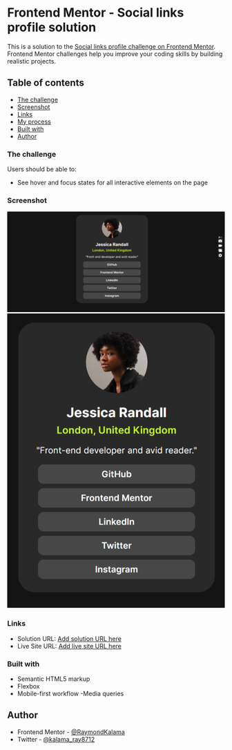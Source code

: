# Frontend Mentor - Social links profile solution

This is a solution to the [Social links profile challenge on Frontend Mentor](https://www.frontendmentor.io/challenges/social-links-profile-UG32l9m6dQ). Frontend Mentor challenges help you improve your coding skills by building realistic projects.

## Table of contents

- [The challenge](#the-challenge)
- [Screenshot](#screenshot)
- [Links](#links)
- [My process](#my-process)
- [Built with](#built-with)
- [Author](#author)

### The challenge

Users should be able to:

- See hover and focus states for all interactive elements on the page

### Screenshot

![](/ScreenShots/DesktopPreview.png)
![](/ScreenShots/MobileLayout.png)

### Links

- Solution URL: [Add solution URL here](https://your-solution-url.com)
- Live Site URL: [Add live site URL here](https://your-live-site-url.com)

### Built with

- Semantic HTML5 markup
- Flexbox
- Mobile-first workflow
  -Media queries

## Author

- Frontend Mentor - [@RaymondKalama](https://www.frontendmentor.io/profile/RaymondKalama)
- Twitter - [@kalama_ray8712](https://www.twitter.com/kalama_ray8712)
